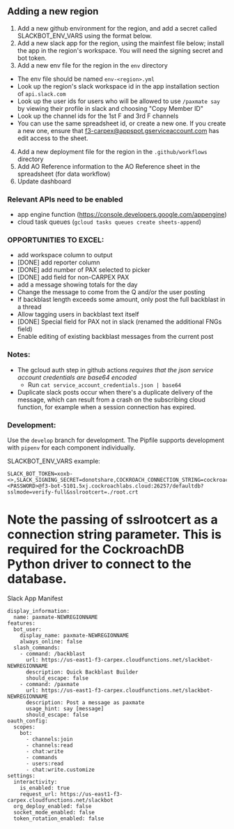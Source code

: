 ## Adding a new region

1. Add a new github environment for the region, and add a secret called SLACKBOT_ENV_VARS using the format below.
2. Add a new slack app for the region, using the mainfest file below; install the app in the region's workspace. You will need the signing secret and bot token.
3. Add a new env file for the region in the `env` directory
- The env file should be named `env-<region>.yml`
- Look up the region's slack workspace id in the app installation section of `api.slack.com`
- Look up the user ids for users who will be allowed to use `/paxmate say` by viewing their profile in slack and choosing "Copy Member ID"
- Look up the channel ids for the 1st F and 3rd F channels
- You can use the same spreadsheet id, or create a new one. If you create a new one, ensure that 
f3-carpex@appspot.gserviceaccount.com has edit access to the sheet.
4. Add a new deployment file for the region in the `.github/workflows` directory
5. Add AO Reference information to the AO Reference sheet in the spreadsheet (for data workflow)
6. Update dashboard

### Relevant APIs need to be enabled

- app engine function (https://console.developers.google.com/appengine)
- cloud task queues (`gcloud tasks queues create sheets-append`)

### OPPORTUNITIES TO EXCEL:

- add workspace column to output
- [DONE] add reporter column
- [DONE] add number of PAX selected to picker
- [DONE] add field for non-CARPEX PAX
- add a message showing totals for the day
- Change the message to come from the Q and/or the user posting
- If backblast length exceeds some amount, only post the full backblast in a thread
- Allow tagging users in backblast text itself
- [DONE] Special field for PAX not in slack (renamed the additional FNGs field)
- Enable editing of existing backblast messages from the current post

### Notes:

- The gcloud auth step in github actions _requires that the json service account credentials are base64 encoded_
  - Run `cat service_account_credentials.json | base64`
- Duplicate slack posts occur when there's a duplicate delivery of the message,
  which can result from a crash on the subscribing cloud function, for example
  when a session connection has expired.

### Development:

Use the `develop` branch for development.
The Pipfile supports development with `pipenv` for each component individually.

SLACKBOT_ENV_VARS example:
```
SLACK_BOT_TOKEN=xoxb-<>,SLACK_SIGNING_SECRET=donotshare,COCKROACH_CONNECTION_STRING=cockroachdb://<USERNAME>:<PASSWORD>@f3-bot-5101.5xj.cockroachlabs.cloud:26257/defaultdb?sslmode=verify-full&sslrootcert=./root.crt
```

# Note the passing of sslrootcert as a connection string parameter. This is required for the CockroachDB Python driver to connect to the database.

Slack App Manifest

```
display_information:
  name: paxmate-NEWREGIONNAME
features:
  bot_user:
    display_name: paxmate-NEWREGIONNAME
    always_online: false
  slash_commands:
    - command: /backblast
      url: https://us-east1-f3-carpex.cloudfunctions.net/slackbot-NEWREGIONNAME
      description: Quick Backblast Builder
      should_escape: false
    - command: /paxmate
      url: https://us-east1-f3-carpex.cloudfunctions.net/slackbot-NEWREGIONNAME
      description: Post a message as paxmate
      usage_hint: say [message]
      should_escape: false
oauth_config:
  scopes:
    bot:
      - channels:join
      - channels:read
      - chat:write
      - commands
      - users:read
      - chat:write.customize
settings:
  interactivity:
    is_enabled: true
    request_url: https://us-east1-f3-carpex.cloudfunctions.net/slackbot
  org_deploy_enabled: false
  socket_mode_enabled: false
  token_rotation_enabled: false
```